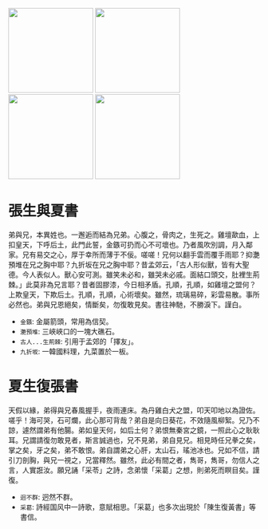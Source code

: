 [//]: # (scanned texts)
<img src="http://library.ctext.org/s1890343/s1890343_0117.png" width="170">
<img src="http://library.ctext.org/s1890343/s1890343_0116.png" width="170">
<img src="http://library.ctext.org/s1890343/s1890343_0115.png" width="170">
<img src="http://library.ctext.org/s1890343/s1890343_0114.png" width="170">

[//]: # (texts)
# 張生與夏書
弟與兄，本異姓也。一邂逅而結為兄弟。心腹之，骨肉之，生死之。雞壇歃血，上扣皇天，下呼后土，此門此誓，金鏃可扔而心不可壞也。乃者風吹別調，月入鄰家。兄有易交之心，厚于幸所而薄于不佞。嗟嗟！兄何以翻手雲而覆手雨耶？抑灔預堆在兄之胸中耶？九折坂在兄之胸中耶？昔孟郊云，「古人形似獸，皆有大聖德。今人表似人。獸心安可測。雖笑未必和，雖哭未必戚。面結口頭交，肚裡生荊棘。」此莫非為兄言耶？昔者固膠漆，今日相矛盾。孔順，孔順，如雞壇之盟何？上欺皇天，下欺后土。孔順，孔順，心術壞矣。雖然，琉璃易碎，彩雲易散。事所必然也。弟與兄恩絕矣，情斷矣，勿復敢見矣。書往神馳，不勝淚下。謹白。

- `金鏃`: 金屬箭頭，常用為信契。
- `灔預堆`: 三峽峽口的一塊大礁石。
- `古人...生荊棘`: 引用于孟郊的「擇友」。
- `九折坂`: 一韓國料理，九菜置於一板。

# 夏生復張書
天假以緣，弟得與兄春風握手，夜雨連床。為丹雞白犬之盟，叩天叩地以為證佐。嗟乎！海可哭，石可爛，此心那可背哉？弟自是向日葵花，不效隨風柳絮。兄乃不諒，遽然謂弟有他腸。弟如皇天何，如后土何？弟恨無秦宮之鏡，一照此心之耿耿耳。兄謂請復勿敢見者，斯言誠過也，兄不見弟，弟自見兄。相見時任兄拳之矣，掌之矣，牙之矣，弟不敢恨。弟自謂弟之心肝，太山石，瑤池冰也。兄如不信，請引刀剖胸，與兄一視之，兄當釋然。雖然，此必有間之者，雋哥，雋哥，勿信人之言，人實誑汝。願兄誦「采苓」之詩，念弟懷「采葛」之想，則弟死而瞑目矣。謹復。

- `迥不群`: 迥然不群。 
- `采葛`: 詩經国风中一詩歌，意賦相思。「采葛」也多次出現於「陳生復黃書」等書信。